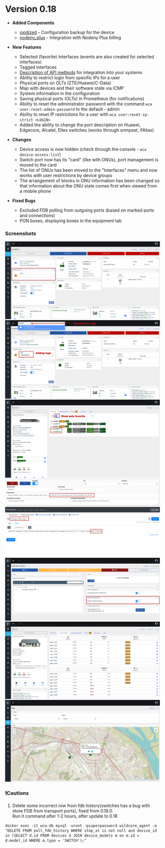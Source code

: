# Version 0.18 

* **Added Components**
    - [oxidized](../components/oxidized.md) - Configuration backup for the device
    - [nodeny_plus](../components/nodeny_plus.md) - Integration with Nodeny Plus billing

* **New Features**
    - Selected (favorite) interfaces (events are also created for selected interfaces)
    - Tagged interfaces
    - [Description of API methods](../api/examples.md) for integration into your systems
    - Ability to restrict login from specific IPs for a user
    - Physical ports on OLTs (ZTE/Huawei/C-Data)
    - Map with devices and their software state via ICMP
    - System information in the configuration
    - Saving physical ports (OLTs) in Prometheus (for notifications)
    - Ability to reset the administrator password with the command `wca user:reset-admin-password` to the default - admin
    - Ability to reset IP restrictions for a user with `wca user:reset-ip-strict <LOGIN>`
    - Added the ability to change the port description on Huawei, Edgecore, Alcatel, Eltex switches (works through snmpset, ifAlias)

* **Changes**
    - Device access is now hidden (check through the console - `wca device-access:list`)
    - Switch port now has its "card" (like with ONUs), port management is moved to the card
    - The list of ONUs has been moved to the "Interfaces" menu and now works with user restrictions by device groups
    - The arrangement of blocks in ONU information has been changed so that information about the ONU state comes first when viewed from a mobile phone

* **Fixed Bugs**
    - Excluded FDB polling from outgoing ports (based on marked ports and connections)
    - PON boxes, displaying boxes in the equipment tab 


### Screenshots 
![](../assets/0_18/tags.png)
![](../assets/0_18/searching_by_tag.png)
![](../assets/0_18/favorite_on_olt.png)
![](../assets/0_18/new_event_with_favorite_interface.png)
![](../assets/0_18/tags_in_prometheus.png)
![](../assets/0_18/oxidized_backups.png)
![](../assets/0_18/phys_ports.png)
![](../assets/0_18/device_map.png)
 
### ❗Cautions
1. Delete some incorrect row from fdb history(switches has a bug with store FDB from transport ports), fixed from 0.18.0.     
   Run it command after 1-2 hours, after update to 0.18
```shell linenums="1"
docker exec -it wca-db mysql -uroot -psuperpassword wildcore_agent -e "DELETE FROM poll_fdb_history WHERE stop_at is not null and device_id in (SELECT d.id FROM devices d JOIN device_models m on m.id = d.model_id WHERE m.type = 'SWITCH');"
```